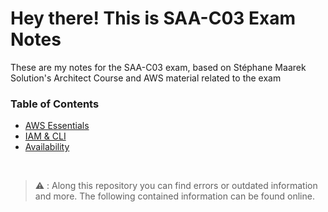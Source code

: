 # Hey there! This is SAA-C03 Exam Notes

These are my notes for the SAA-C03 exam, based on Stéphane Maarek Solution's Architect Course and AWS material
related to the exam 

### Table of Contents

- [AWS Essentials](./AWS-Essentials.md)
- [IAM & CLI](./AWS-IAM-and-CLI.md)
- [Availability](./AWS-IAM-and-CLI.md)




&nbsp;
&nbsp;
&nbsp;
&nbsp;
&nbsp;
&nbsp;
&nbsp;

 > :warning: : Along this repository you can find errors or outdated information and more. The following contained information can be found online.
